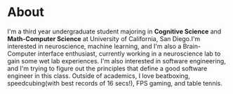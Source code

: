 # About
I'm a third year undergraduate student majoring in **Cognitive Science** and **Math-Computer Science** at University of California, San 
Diego.I'm interested in neuroscience, machine learning, and I'm also a Brain-Computer interface enthusiast, currently working in a 
neuroscience lab to gain some wet lab experiences. I'm also interested in software engineering, and I'm trying to figure out the 
principles that define a good software engineer in this class. Outside of academics, I love beatboxing, speedcubing(with best records 
of 16 secs!), FPS gaming, and table tennis. 
